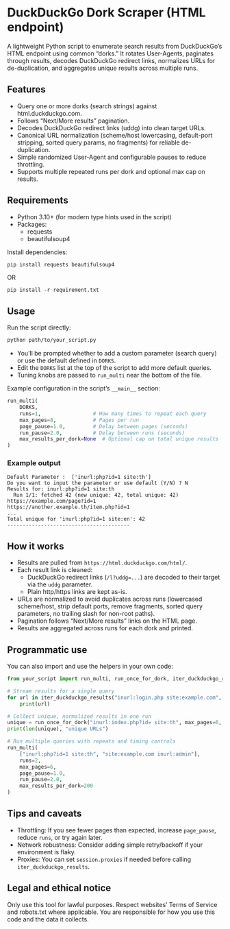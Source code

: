 # DuckDuckGo Dork Scraper (HTML endpoint)

A lightweight Python script to enumerate search results from DuckDuckGo’s HTML endpoint using common “dorks.” It rotates User-Agents, paginates through results, decodes DuckDuckGo redirect links, normalizes URLs for de-duplication, and aggregates unique results across multiple runs.

## Features

- Query one or more dorks (search strings) against html.duckduckgo.com.
- Follows “Next/More results” pagination.
- Decodes DuckDuckGo redirect links (uddg) into clean target URLs.
- Canonical URL normalization (scheme/host lowercasing, default-port stripping, sorted query params, no fragments) for reliable de-duplication.
- Simple randomized User-Agent and configurable pauses to reduce throttling.
- Supports multiple repeated runs per dork and optional max cap on results.

## Requirements

- Python 3.10+ (for modern type hints used in the script)
- Packages:
  - requests
  - beautifulsoup4

Install dependencies:
```bash
pip install requests beautifulsoup4
```

OR

```
pip install -r requirement.txt
```
## Usage

Run the script directly:
```bash
python path/to/your_script.py
```

- You’ll be prompted whether to add a custom parameter (search query) or use the default defined in `DORKS`.
- Edit the `DORKS` list at the top of the script to add more default queries.
- Tuning knobs are passed to `run_multi` near the bottom of the file.

Example configuration in the script’s `__main__` section:
```python
run_multi(
    DORKS,
    runs=1,                 # How many times to repeat each query
    max_pages=8,            # Pages per run
    page_pause=1.0,         # Delay between pages (seconds)
    run_pause=2.0,          # Delay between runs (seconds)
    max_results_per_dork=None  # Optional cap on total unique results
)
```

### Example output
```text
Default Parameter :  ['inurl:php?id=1 site:th']
Do you want to input the parameter or use default (Y/N) ? N
Results for: inurl:php?id=1 site:th
  Run 1/1: fetched 42 (new unique: 42, total unique: 42)
https://example.com/page?id=1
https://another.example.th/item.php?id=1
...
Total unique for 'inurl:php?id=1 site:en': 42
----------------------------------------
```

## How it works

- Results are pulled from `https://html.duckduckgo.com/html/`.
- Each result link is cleaned:
  - DuckDuckGo redirect links (`/l?uddg=...`) are decoded to their target via the `uddg` parameter.
  - Plain http/https links are kept as-is.
- URLs are normalized to avoid duplicates across runs (lowercased scheme/host, strip default ports, remove fragments, sorted query parameters, no trailing slash for non-root paths).
- Pagination follows “Next/More results” links on the HTML page.
- Results are aggregated across runs for each dork and printed.

## Programmatic use

You can also import and use the helpers in your own code:

```python
from your_script import run_multi, run_once_for_dork, iter_duckduckgo_results, normalize_url

# Stream results for a single query
for url in iter_duckduckgo_results("inurl:login.php site:example.com", max_pages=5, pause=1.0):
    print(url)

# Collect unique, normalized results in one run
unique = run_once_for_dork("inurl:index.php?id= site:th", max_pages=6, page_pause=1.0)
print(len(unique), "unique URLs")

# Run multiple queries with repeats and timing controls
run_multi(
    ["inurl:php?id=1 site:th", "site:example.com inurl:admin"],
    runs=2,
    max_pages=6,
    page_pause=1.0,
    run_pause=2.0,
    max_results_per_dork=200
)
```

## Tips and caveats

- Throttling: If you see fewer pages than expected, increase `page_pause`, reduce `runs`, or try again later.
- Network robustness: Consider adding simple retry/backoff if your environment is flaky.
- Proxies: You can set `session.proxies` if needed before calling `iter_duckduckgo_results`.

## Legal and ethical notice

Only use this tool for lawful purposes. Respect websites’ Terms of Service and robots.txt where applicable. You are responsible for how you use this code and the data it collects.
